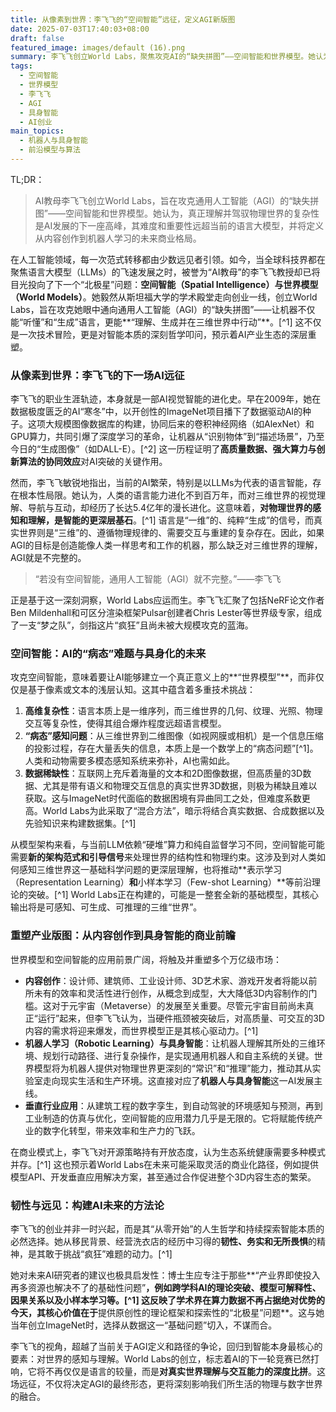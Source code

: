 ```yaml
---
title: 从像素到世界：李飞飞的“空间智能”远征，定义AGI新版图
date: 2025-07-03T17:40:03+08:00
draft: false
featured_image: images/default (16).png
summary: 李飞飞创立World Labs，聚焦攻克AI的“缺失拼图”——空间智能和世界模型。她认为，理解并驾驭三维物理世界是通向通用人工智能的下一座高峰，其难度远超现有语言大模型，并将在内容创作、机器人学习等领域引发深远商业变革。
tags: 
  - 空间智能
  - 世界模型
  - 李飞飞
  - AGI
  - 具身智能
  - AI创业
main_topics: 
  - 机器人与具身智能
  - 前沿模型与算法
---
```


TL;DR：
> AI教母李飞飞创立World Labs，旨在攻克通用人工智能（AGI）的“缺失拼图”——空间智能和世界模型。她认为，真正理解并驾驭物理世界的复杂性是AI发展的下一座高峰，其难度和重要性远超当前的语言大模型，并将定义从内容创作到机器人学习的未来商业格局。

在人工智能领域，每一次范式转移都由少数远见者引领。如今，当全球科技界都在聚焦语言大模型（LLMs）的飞速发展之时，被誉为“AI教母”的李飞飞教授却已将目光投向了下一个“北极星”问题：**空间智能（Spatial Intelligence）与世界模型（World Models）**。她毅然从斯坦福大学的学术殿堂走向创业一线，创立World Labs，旨在攻克她眼中通向通用人工智能（AGI）的“缺失拼图”——让机器不仅能“听懂”和“生成”语言，更能**“理解、生成并在三维世界中行动”**。[^1] 这不仅是一次技术冒险，更是对智能本质的深刻哲学叩问，预示着AI产业生态的深层重塑。

### 从像素到世界：李飞飞的下一场AI远征

李飞飞的职业生涯轨迹，本身就是一部AI视觉智能的进化史。早在2009年，她在数据极度匮乏的AI“寒冬”中，以开创性的ImageNet项目播下了数据驱动AI的种子。这项大规模图像数据库的构建，协同后来的卷积神经网络（如AlexNet）和GPU算力，共同引爆了深度学习的革命，让机器从“识别物体”到“描述场景”，乃至今日的“生成图像”（如DALL-E）。[^2] 这一历程证明了**高质量数据、强大算力与创新算法的协同效应**对AI突破的关键作用。

然而，李飞飞敏锐地指出，当前的AI繁荣，特别是以LLMs为代表的语言智能，存在根本性局限。她认为，人类的语言能力进化不到百万年，而对三维世界的视觉理解、导航与互动，却经历了长达5.4亿年的漫长进化。这意味着，**对物理世界的感知和理解，是智能的更深层基石**。[^1] 语言是“一维”的、纯粹“生成”的信号，而真实世界则是“三维”的、遵循物理规律的、需要交互与重建的复杂存在。因此，如果AGI的目标是创造能像人类一样思考和工作的机器，那么缺乏对三维世界的理解，AGI就是不完整的。

> “若没有空间智能，通用人工智能（AGI）就不完整。”——李飞飞

正是基于这一深刻洞察，World Labs应运而生。李飞飞汇聚了包括NeRF论文作者Ben Mildenhall和可区分渲染框架Pulsar创建者Chris Lester等世界级专家，组成了一支“梦之队”，剑指这片“疯狂”且尚未被大规模攻克的蓝海。

### 空间智能：AI的“病态”难题与具身化的未来

攻克空间智能，意味着要让AI能够建立一个真正意义上的**“世界模型”**，而非仅仅是基于像素或文本的浅层认知。这其中蕴含着多重技术挑战：

1.  **高维复杂性**：语言本质上是一维序列，而三维世界的几何、纹理、光照、物理交互等复杂性，使得其组合爆炸程度远超语言模型。
2.  **“病态”感知问题**：从三维世界到二维图像（如视网膜或相机）是一个信息压缩的投影过程，存在大量丢失的信息，本质上是一个数学上的“病态问题”[^1]。人类和动物需要多模态感知系统来弥补，AI也需如此。
3.  **数据稀缺性**：互联网上充斥着海量的文本和2D图像数据，但高质量的3D数据、尤其是带有语义和物理交互信息的真实世界3D数据，则极为稀缺且难以获取。这与ImageNet时代面临的数据困境有异曲同工之处，但难度系数更高。World Labs为此采取了“混合方法”，暗示将结合真实数据、合成数据以及先验知识来构建数据集。[^1]

从模型架构来看，与当前LLM依赖“硬堆”算力和纯自监督学习不同，空间智能可能需要**新的架构范式和引导信号**来处理世界的结构性和物理约束。这涉及到对人类如何感知三维世界这一基础科学问题的更深层理解，也将推动**表示学习（Representation Learning）**和**小样本学习（Few-shot Learning）**等前沿理论的突破。[^1] World Labs正在构建的，可能是一整套全新的基础模型，其核心输出将是可感知、可生成、可推理的三维“世界”。

### 重塑产业版图：从内容创作到具身智能的商业前瞻

世界模型和空间智能的应用前景广阔，将触及并重塑多个万亿级市场：

*   **内容创作**：设计师、建筑师、工业设计师、3D艺术家、游戏开发者将能以前所未有的效率和灵活性进行创作，从概念到成型，大大降低3D内容制作的门槛。这对于元宇宙（Metaverse）的发展至关重要。尽管元宇宙目前尚未真正“运行”起来，但李飞飞认为，当硬件瓶颈被突破后，对高质量、可交互的3D内容的需求将迎来爆发，而世界模型正是其核心驱动力。[^1]
*   **机器人学习（Robotic Learning）与具身智能**：让机器人理解其所处的三维环境、规划行动路径、进行复杂操作，是实现通用机器人和自主系统的关键。世界模型将为机器人提供对物理世界更深刻的“常识”和“推理”能力，推动其从实验室走向现实生活和生产环境。这直接对应了**机器人与具身智能**这一AI发展主线。
*   **垂直行业应用**：从建筑工程的数字孪生，到自动驾驶的环境感知与预测，再到工业制造的仿真与优化，空间智能的应用潜力几乎是无限的。它将赋能传统产业的数字化转型，带来效率和生产力的飞跃。

在商业模式上，李飞飞对开源策略持有开放态度，认为生态系统健康需要多种模式并存。[^1] 这也预示着World Labs在未来可能采取灵活的商业化路径，例如提供模型API、开发垂直应用解决方案，甚至通过合作促进整个3D内容生态的繁荣。

### 韧性与远见：构建AI未来的方法论

李飞飞的创业并非一时兴起，而是其“从零开始”的人生哲学和持续探索智能本质的必然选择。她从移民背景、经营洗衣店的经历中习得的**韧性、务实和无所畏惧**的精神，是其敢于挑战“疯狂”难题的动力。[^1]

她对未来AI研究者的建议也极具启发性：博士生应专注于那些**“产业界即使投入再多资源也解决不了的基础性问题”**，例如跨学科AI的理论突破、模型可解释性、因果关系以及小样本学习等。[^1] 这反映了学术界在算力数据不再占据绝对优势的今天，其核心价值在于**提供原创性的理论框架和探索性的“北极星”问题**。这与她当年创立ImageNet时，选择从数据这一“基础问题”切入，不谋而合。

李飞飞的视角，超越了当前关于AGI定义和路径的争论，回归到智能本身最核心的要素：对世界的感知与理解。World Labs的创立，标志着AI的下一轮竞赛已然打响，它将不再仅仅是语言的较量，而是**对真实世界理解与交互能力的深度比拼**。这场远征，不仅将决定AGI的最终形态，更将深刻影响我们所生活的物理与数字世界的融合。
